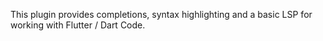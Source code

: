This plugin provides completions, syntax highlighting and a basic LSP for working with Flutter / Dart Code.
